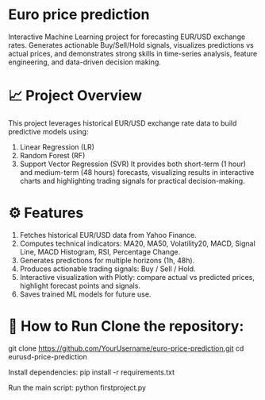 # Euro price prediction
Interactive Machine Learning project for forecasting EUR/USD exchange rates.
Generates actionable Buy/Sell/Hold signals, visualizes predictions vs actual prices, and demonstrates strong skills in time-series analysis, feature engineering, and data-driven decision making.

# 📈 Project Overview
This project leverages historical EUR/USD exchange rate data to build predictive models using:
1. Linear Regression (LR)
2. Random Forest (RF)
3. Support Vector Regression (SVR)
It provides both short-term (1 hour) and medium-term (48 hours) forecasts, visualizing results in interactive charts and highlighting trading signals for practical decision-making.

# ⚙️ Features
1. Fetches historical EUR/USD data from Yahoo Finance.
2. Computes technical indicators: MA20, MA50, Volatility20, MACD, Signal Line, MACD Histogram, RSI, Percentage Change.
3. Generates predictions for multiple horizons (1h, 48h).
4. Produces actionable trading signals: Buy / Sell / Hold.
5. Interactive visualization with Plotly: compare actual vs predicted prices, highlight forecast points and signals.
6. Saves trained ML models for future use.

# 🚀 How to Run Clone the repository:

git clone https://github.com/YourUsername/euro-price-prediction.git
cd eurusd-price-prediction

Install dependencies:
pip install -r requirements.txt

Run the main script:
python firstproject.py
